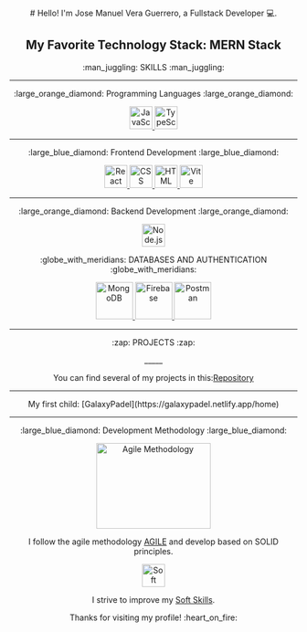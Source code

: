 <div align="center"> 
  # Hello! I'm Jose Manuel Vera Guerrero, a Fullstack Developer 💻.


  ## My Favorite Technology Stack: MERN Stack
</p>
<p align="center"> 
:man_juggling: SKILLS :man_juggling:
</p>

_____

<p align="center"> 
:large_orange_diamond: Programming Languages :large_orange_diamond:
</p>

<p align="center"> 
  <a href="https://developer.mozilla.org/en-US/docs/Web/JavaScript" target="_blank">
    <img src="https://encrypted-tbn0.gstatic.com/images?q=tbn:ANd9GcQvbqJLIQEMogIk2zaNa8fuXRqR6MqADhA2vPMv6UFxsqVTQzOIAcpHCrvhdgrxZBzIpYs&usqp=CAU" alt="JavaScript" width="40" height="40"/>
  </a>
  <a href="https://www.typescriptlang.org/" target="_blank">
    <img src="https://encrypted-tbn0.gstatic.com/images?q=tbn:ANd9GcQEaZOmu1I0jYuzPKpQxMs1FEEkXunHclqJtWnpbFjMDyNjUvMKvBAidPcpIBKJQlBNIoc&usqp=CAU" alt="TypeScript" width="40" height="40"/>
  </a>
</p>

_____

<p align="center"> 
:large_blue_diamond: Frontend Development :large_blue_diamond:
</p>

<p align="center"> 
  <a href="https://reactjs.org/" target="_blank">
    <img src="https://encrypted-tbn0.gstatic.com/images?q=tbn:ANd9GcTXO1TwNofK1l1-628ES_LOQkScixtCgmae5jV9kggeagSBgxYq1g8c0-led2canKtuqqw&usqp=CAU" alt="React" width="40" height="40"/>
  </a>
  <a href="https://developer.mozilla.org/en-US/docs/Web/CSS" target="_blank">
    <img src="https://encrypted-tbn0.gstatic.com/images?q=tbn:ANd9GcRuR36X_N08spVlfVy815ys4YkPUpP1c5zVaw8bkUdQda8_gJ2A2gsJSAjXe9I0VhJ_83A&usqp=CAU" alt="CSS" width="40" height="40"/>
  </a>
  <a href="https://developer.mozilla.org/en-US/docs/Web/HTML" target="_blank">
    <img src="https://encrypted-tbn0.gstatic.com/images?q=tbn:ANd9GcR9mv5WLgEdTEchvqgrPj7hMwZogPmU1MAmB-UqjV3zul7Se-9ZrynsHvigo7zYCkS4_ZM&usqp=CAU" alt="HTML" width="40" height="40"/>
  </a>
  <a href="https://vitejs.dev/" target="_blank">
    <img src="https://encrypted-tbn0.gstatic.com/images?q=tbn:ANd9GcT-ypcSFB8vFNdXYDW4BdzHMH8Bs755Ph2OPGLMsZ4EfH8Y6OQpQuicat_OAqMHyMQYhVc&usqp=CAU" alt="Vite" width="40" height="40"/>
  </a>
</p>

_____

<p align="center"> 
:large_orange_diamond: Backend Development :large_orange_diamond:

<p align="center"> 
  <a href="https://nodejs.org/" target="_blank">
    <img src="https://encrypted-tbn0.gstatic.com/images?q=tbn:ANd9GcQ9NlXPcDtzqYfFplGKTkVwDLnquG-CT34eH2JI1wAX_GA5tHEGjLmUtdd8U1zD8S9CX38&usqp=CAU" alt="Node.js" width="40" height="40"/>
  </a>
</p>

<p align="center"> 
:globe_with_meridians: DATABASES AND AUTHENTICATION :globe_with_meridians:
</p>

<p align="center"> 
  <a href="https://www.mongodb.com/" target="_blank">
    <img src="https://encrypted-tbn0.gstatic.com/images?q=tbn:ANd9GcRTfA0GGJ32gRo1E-p8xh_ubvv048OXLdvW1x_rkyMB7XHB-jMjUiQjOpNeBK0KxfBM-g&usqp=CAU" alt="MongoDB" width="65" height="65"/>
  </a>
  <a href="https://firebase.google.com/" target="_blank">
    <img src="https://www.vectorlogo.zone/logos/firebase/firebase-icon.svg" alt="Firebase" width="65" height="65"/>
  </a>
  <a href="https://postman.com" target="_blank">
    <img src="https://www.vectorlogo.zone/logos/getpostman/getpostman-icon.svg" alt="Postman" width="65" height="65"/>
  </a>
</p>

_____

<p align="center"> 
:zap: PROJECTS :zap:
</p>
_____

<p align="center"> 
You can find several of my projects in this:<a href="https://github.com/Taxeta?tab=repositories">Repository</a>
</p>

_____

<p align="center"> 
My first child: [GalaxyPadel](https://galaxypadel.netlify.app/home)
</p>


_____
<p align="center"> 
:large_blue_diamond: Development Methodology :large_blue_diamond:
</p>

<p align="center"> 
  <a href="https://en.wikipedia.org/wiki/Agile_software_development">
    <img src="https://miro.medium.com/v2/resize:fit:1080/1*uPBUEOangGDflQ82xgrCzw.jpeg" alt="Agile Methodology" width="200" height="150"/>
  </a>
</p>

<p align="center">
  I follow the agile methodology <a href="https://en.wikipedia.org/wiki/Agile_software_development">AGILE</a> and develop based on SOLID principles.
</p>

<p align="center"> 
  <a href="https://es.wikipedia.org/wiki/Soft_skills" target="_blank">
    <img src="https://thenounproject.com/api/private/icons/6147930/edit/?backgroundShape=SQUARE&backgroundShapeColor=%23000000&backgroundShapeOpacity=0&exportSize=752&flipX=false&flipY=false&foregroundColor=%23000000&foregroundOpacity=1&imageFormat=png&rotation=0" alt="Soft Skills" width="40" height="40"/>
  </a>
</p>

<p align="center">
  I strive to improve my <a href="https://es.wikipedia.org/wiki/Soft_skills">Soft Skills</a>.
</p>


<p align="center"> 
  Thanks for visiting my profile! 	:heart_on_fire:
</p>

</div>

